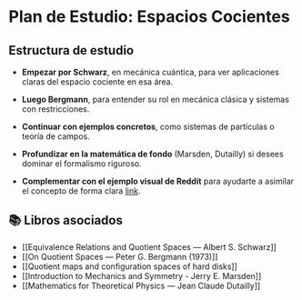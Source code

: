 # Plan de Estudio: Espacios Cocientes
## Estructura de estudio

- **Empezar por Schwarz**, en mecánica cuántica, para ver aplicaciones claras del espacio cociente en esa área.
    
- **Luego Bergmann**, para entender su rol en mecánica clásica y sistemas con restricciones.
    
- **Continuar con ejemplos concretos**, como sistemas de partículas o teoría de campos.
    
- **Profundizar en la matemática de fondo** (Marsden, Dutailly) si desees dominar el formalismo riguroso.
    
- **Complementar con el ejemplo visual de Reddit** para ayudarte a asimilar el concepto de forma clara [link](https://www.reddit.com/r/learnmath/comments/16arwkg/does_anyone_have_a_good_youtube_playlist_to/).

## 📚 Libros asociados
- [[Equivalence Relations and Quotient Spaces — Albert S. Schwarz]]
- [[On Quotient Spaces — Peter G. Bergmann (1973)]]
- [[Quotient maps and configuration spaces of hard disks]]
- [[Introduction to Mechanics and Symmetry - Jerry E. Marsden]]
- [[Mathematics for Theoretical Physics — Jean Claude Dutailly]]